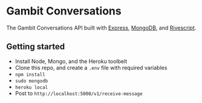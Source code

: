 # Gambit Conversations

The Gambit Conversations API built with [Express](https://expressjs.com/), [MongoDB](https://www.mongodb.com/), and [Rivescript](https://www.rivescript.com/).

## Getting started

* Install Node, Mongo, and the Heroku toolbelt
* Clone this repo, and create a `.env` file with required variables
* `npm install`
* `sudo mongodb`
* `heroku local`
* Post to `http://localhost:5000/v1/receive-message`

